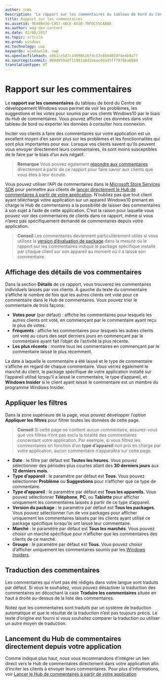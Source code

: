 ```yaml
---
author: jnHs
Description: "Le rapport sur les commentaires du tableau de bord du Centre de développement Windows vous permet de voir les problèmes, les suggestions et les votes pour soumis par vos clients Windows10 par le biais du Hub de commentaires."
title: Rapport sur les commentaires
ms.assetid: 9EA8B456-CA57-40CE-A55B-7BFDC55CA8A8
ms.author: wdg-dev-content
ms.date: 02/08/2017
ms.topic: article
ms.prod: windows
ms.technology: uwp
keywords: windows10, uwp
ms.openlocfilehash: e861ce5d7c34098616fdc57c884402df4e4b0a7f
ms.sourcegitcommit: 909d859a0f11981a8d1beac0da35f779786a6889
translationtype: HT
---
```

# <a name="feedback-report"></a>Rapport sur les commentaires

Le **rapport sur les commentaires** du tableau de bord du Centre de développement Windows vous permet de voir les problèmes, les suggestions et les votes pour soumis par vos clients Windows10 par le biais du Hub de commentaires. Vous pouvez afficher ces données dans votre tableau de bord ou exporter les données à consulter hors connexion.

Inciter vos clients à faire des commentaires sur votre application est un excellent moyen d’en savoir plus sur les problèmes et les fonctionnalités qui sont plus importantes pour eux. Lorsque vos clients savent qu’ils peuvent vous envoyer directement leurs commentaires, ils sont moins susceptibles de le faire par le biais d’un avis négatif.

> **Remarque** Vous pouvez également [répondre aux commentaires](respond-to-customer-feedback.md) directement à partir de ce rapport pour faire savoir aux clients que vous êtes à leur écoute.

Vous pouvez utiliser l’API de commentaires dans le [Microsoft Store Services SDK](http://aka.ms/store-em-sdk) pour permettre aux clients de [lancer directement le Hub de commentaires à partir de votre application](../monetize/launch-feedback-hub-from-your-app.md). N’oubliez pas que tout client ayant téléchargé votre application sur un appareil Windows10 prenant en charge le Hub de commentaires a la possibilité de laisser des commentaires à son sujet à l’aide de cette application. C’est la raison pour laquelle vous pouvez voir des commentaires de clients dans ce rapport, même si vous n’avez pas spécifiquement demandé de commentaires depuis votre application.

> **Conseil** Les commentaires deviennent particulièrement utiles si vous utilisez la [version d’évaluation de package](package-flights.md) dans la mesure où le rapport sur les commentaires indique le package spécifique installé par chaque client sur son appareil au moment où il a laissé son commentaire.

## <a name="viewing-feedback-details"></a>Affichage des détails de vos commentaires

Dans la section **Détails** de ce rapport, vous trouverez les commentaires individuels laissés par vos clients. À gauche du texte du commentaire s’affiche le nombre de fois que les autres clients ont voté pour ce commentaire dans le Hub de commentaires. Vous pouvez trier le commentaire de trois façons:

- **Votes pour** (par défaut) : affiche les commentaires pour lesquels les autres clients ont voté, en commençant par le commentaire ayant reçu le plus de votes.
- **Fréquents** : affiche les commentaires pour lesquels les autres clients ont voté au cours des sept derniers jours en commençant par le commentaire ayant fait l’objet de l’activité la plus récente.
- **Les plus récents** : montre tous les commentaires en commençant par le commentaire laissé le plus récemment.

La date à laquelle le commentaire a été laissé et le type de commentaire s’affiche en regard de chaque commentaire. Vous verrez également le marché du client, le package spécifique de votre application installé sur l’appareil utilisé lorsqu’il a laissé le commentaire, le type d’appareil, et **Windows Insider** si le client ayant laissé le commentaire est un membre du programme Windows Insider.


## <a name="apply-filters"></a>Appliquer les filtres

Dans la zone supérieure de la page, vous pouvez développer l’option **Appliquer les filtres** pour filtrer toutes les données de cette page.

> **Conseil** Si cette page ne contient aucun commentaire, assurez-vous que vos filtres n’ont pas exclu la totalité des commentaires concernant votre application. Par exemple, si vous filtrez les commentaires en fonction d’un **type d’appareil** non pris en charge par votre application, aucun commentaire n’apparaîtra sur cette page.

- **Date** : le filtre par défaut est **Toutes les heures**. Vous pouvez sélectionner des périodes plus courtes allant des **30 derniers jours** aux **12 derniers mois**.
- **Type d’appareil** : le paramètre par défaut est **Tous**. Vous pouvez sélectionner **Problème** ou **Suggestions** pour n’afficher que ce type de commentaire.
- **Type d’appareil** : le paramètre par défaut est **Tous les appareils**. Vous pouvez sélectionner **Téléphone**, **PC**, ou **Tablette** pour afficher uniquement les commentaires laissés à partir de ce type d’appareil.
- **Version du package** : le paramètre par défaut est **Tous les packages**. Vous pouvez sélectionner l’un de vos packages pour afficher uniquement les commentaires laissés par les clients ayant utilisé ce package spécifique lorsqu’ils ont laissé leur commentaire.
- **Marché** : le paramètre par défaut est **Tous les marchés**. Vous pouvez choisir un marché spécifique pour n’afficher que les commentaires des clients de ce marché.
- **Groupe** : le paramètre par défaut est **Tous**. Vous pouvez choisir d’afficher uniquement les commentaires soumis par les [Windows Insiders](http://insider.windows.com).

## <a name="translating-feedback"></a>Traduction des commentaires

Les commentaires qui n’ont pas été rédigés dans votre langue sont traduits par défaut. Si vous le souhaitez, vous pouvez désactiver la traduction des commentaires en décochant la case **Traduire les commentaires** située en haut à droite au-dessus de la liste des commentaires.

Notez que les commentaires sont traduits par un système de traduction automatique et que le résultat de la traduction n’est pas toujours précis. Le texte d’origine est fourni si vous souhaitez comparer la traduction ou utiliser un autre moyen de traduction.

## <a name="launching-feedback-hub-directly-from-your-app"></a>Lancement du Hub de commentaires directement depuis votre application

Comme indiqué plus haut, nous vous recommandons d’intégrer un lien direct vers le Hub de commentaires directement dans votre application afin d’inciter les clients à envoyer leurs commentaires. Pour plus d’informations, voir [Lancer le Hub de commentaires à partir de votre application](../monetize/launch-feedback-hub-from-your-app.md)
